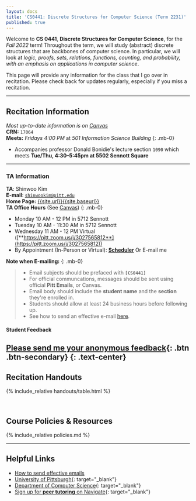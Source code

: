 ```yaml
---
layout: docs
title: 'CS0441: Discrete Structures for Computer Science (Term 2231)'
published: true
---
```


Welcome to **CS 0441**, **Discrete Structures for Computer Science**, for the *Fall 2022* term! Throughout the term, we will study (abstract) discrete structures that are backbones of computer science. In particular, we will look at *logic, proofs, sets, relations, functions, counting, and probability, with an emphasis on applications in computer science*.

This page will provide any information for the class that I go over in recitation. Please check back for updates regularly, especially if you miss a recitation.

---

## Recitation Information
_Most up-to-date information is on [Canvas](https://canvas.pitt.edu)_  
**CRN:**  `17064`  
**Meets:** *Fridays 4:00 PM* at *501 Information Science Building*
{: .mb-0}
 - Accompanies professor Donald Bonidie's lecture section `1090` which meets **Tue/Thu, 4:30–5:45pm at 5502 Sennott Square**

---

### TA Information
**TA**: Shinwoo Kim  
**E-mail**: [`shinwookim@pitt.edu`](mailto:shiwookim@pitt.edu)  
**Home Page:** [{{site.url}}{{site.baseurl}}]({{site.url}}{{site.baseurl}}/)  
**TA Office Hours** (See [Canvas](https://canvas.pitt.edu/)) 
{: .mb-0}
- Monday 10 AM - 12 PM in 5712 Sennott
- Tuesday 10 AM - 11:30 AM in 5712 Sennott
- Wednesday 11 AM - 12 PM Virtual ([**https://pitt.zoom.us/j/3027565812**](https://pitt.zoom.us/j/3027565812))
- By Appointment (In-Person or Virtual): [**Scheduler**](https://outlook.office.com/bookwithme/user/cf9122c6baae489ea2e99400607830e5@pitt.edu?anonymous&ep=pcard) Or E-mail me

**Note when E-mailing:**
{: .mb-0}
> - Email subjects should be prefaced with **`[CS0441]`**
> - For official communcations, messages should be sent using official **Pitt Emails**, or Canvas.
> - Email body should include the **student name** and the **section** they're enrolled in.
> - Students should allow at least 24 business hours before following up.
> - See how to send an effective e-mail [here](../email-policy/).  

#### Student Feedback
[Please send me your anonymous feedback](https://pitt.co1.qualtrics.com/jfe/form/SV_dd9suL0AkJctj2S){: .btn .btn-secondary}
{: .text-center}
---

## Recitation Handouts

{% include_relative handouts/table.html %}

<br />

## Course Policies & Resources
{% include_relative policies.md %}

---

## Helpful Links
- [How to send effective emails](../email-policy/)  
- [University of Pittsburgh](https://pitt.edu){: target="_blank"}  
- [Department of Computer Science](https://cs.pitt.edu){: target="_blank"}  
- [Sign up for **peer tutoring** on Navigate](https://pitt.guide.eab.com/){: target="_blank"}
